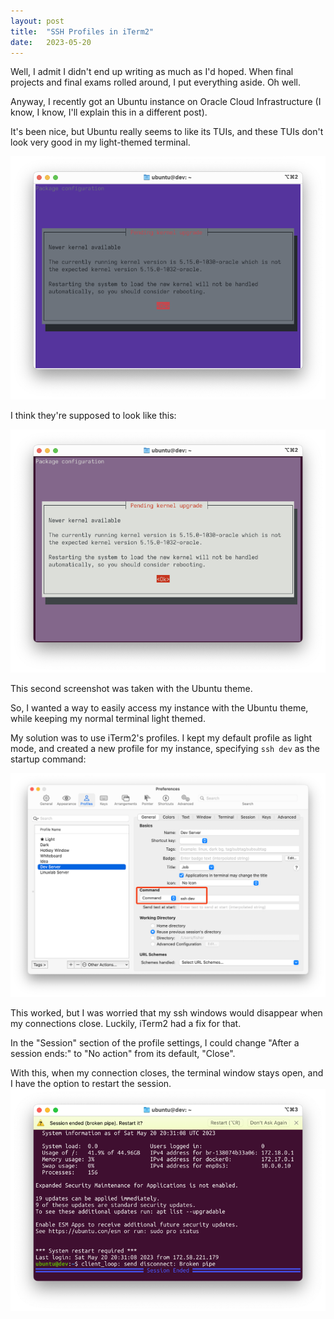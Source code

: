 ```yaml
---
layout: post
title:  "SSH Profiles in iTerm2"
date:   2023-05-20
---
```


Well, I admit I didn't end up writing as much as I'd hoped.
When final projects and final exams rolled around,
I put everything aside.
Oh well.

Anyway, I recently got an Ubuntu instance on Oracle Cloud Infrastructure
(I know, I know, I'll explain this in a different post).

It's been nice, but Ubuntu really seems to like its TUIs,
and these TUIs don't look very good in my light-themed terminal.

![An Ubuntu TUI with ugly colors](/assets/img/terminal-light.png)

I think they're supposed to look like this:

![An Ubuntu TUI with the Ubuntu color scheme](/assets/img/terminal-ubuntu.png)

This second screenshot was taken with the Ubuntu theme.

So, I wanted a way to easily access my instance with the Ubuntu theme,
while keeping my normal terminal light themed.

My solution was to use iTerm2's profiles.
I kept my default profile as light mode,
and created a new profile for my instance, specifying `ssh dev` as the startup command:

![The iTerm profile for ssh](../assets/img/ssh-iterm-profile.png)

This worked, but I was worried that my ssh windows would disappear when my connections close.
Luckily, iTerm2 had a fix for that.

In the "Session" section of the profile settings,
I could change "After a session ends:" to "No action" from its default, "Close".

With this, when my connection closes, the terminal window stays open, and I have the option to restart the session.
![Session ended with broken pipe.png](../assets/img/broken-pipe.png)
